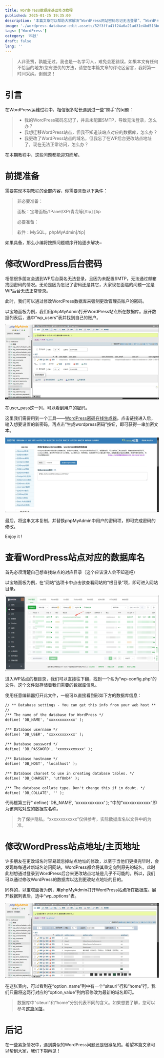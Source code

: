 ```yaml
---
title: WordPress数据库基础修改教程
published: 2025-01-25 19:35:00
description: '本篇文章可以帮助大家解决“WordPress网站密码忘记无法登录”、“WordPress更换域名后无法正常访问”、“如何查询WordPress站点数据库”等问题。'
image: './wordpress-database-edit.assets/52f3ffa41f24a6a21ad31e4bd513bd91-1024x574.webp'
tags: ['WordPress']
category: '科技'
draft: false 
lang: ''
---
```


> 人非圣贤，孰能无过。我也是一名学习人，难免会犯错误。如果本文有任何不恰当的地方/您有更优的方法，请您在本篇文章的评论区留言，我将第一时间采纳。谢谢您！

# 引言

在WordPress运维过程中，相信很多站长遇到过一些“棘手”的问题：

> - 我的WordPress密码忘记了，并且未配置SMTP，导致无法登录，怎么办？
> - 我想迁移WordPress站点，但我不知道该站点对应的数据库，怎么办？
> - 我更改了WordPress站点的域名，但我忘了在WP后台更改站点地址了，现在无法正常访问，怎么办？

在本期教程中，这些问题都能迎刃而解。

# 前提准备

需要实现本期教程的全部内容，你需要具备以下条件：

> 非必要准备：
>
> 面板：宝塔面板/1Panel/XP/青龙等[/tip] [tip 
>
> 必要准备：
>
> 软件：MySQL，phpMyAdmin[/tip]

如果具备，那么小编将按照问题顺序开始逐步解决~

# 修改WordPress后台密码

相信很多朋友会遇到WP后台莫名无法登录，且因为未配置SMTP，无法通过邮箱找回密码的情况。无论是因为忘记了密码还是其它，大家现在面临的问题一定是WP后台无法正常登录。

此时，我们可以通过修改WordPress数据库来强制更改管理员账户的密码。

以宝塔面板为例，我们用phpMyAdmin打开WordPress站点所在数据库。展开数据列表后，选中“wp_users”表并找到自己的账户。

![img](./wordpress-database-edit.assets/3edb984a83c98840065b863b2ebb70bf.webp)

在user_pass这一列，可以看到用户的密码。

这里我们需要用到一个工具——[WordPress密码在线生成器](http://web.chacuo.net/safewordpress)。点击链接进入后，输入想要设置的新密码，再点击“生成wordpress密码”按钮，即可获得一串加密文本。

![img](./wordpress-database-edit.assets/e86b0e5c29e142f39f16d8e7e5dfdd2b.webp)

最后，将这串文本复制，并替换phpMyAdmin中用户的密码项，即可完成密码的修改。

Enjoy it !

# 查看WordPress站点对应的数据库名

首先必须清楚自己想查找站点的对应目录（这个应该没人会不知道吧）

以宝塔面板为例，在“网站”选项卡中点击欲查看网站的“根目录”项，即可进入网站目录。

![img](./wordpress-database-edit.assets/de0afa01a860e1488b66921ecf2f12eb.webp)

进入WP站点的根目录，我们可以直接往下翻，找到一个名为“wp-config.php”的文件，这个文件就存储着我们需要的数据库信息。

使用任意编辑器打开此文件，一般可以直接看到形如下方的数据库信息：

```
// ** Database settings - You can get this info from your web host ** //
/** The name of the database for WordPress */
define( 'DB_NAME', 'xxxxxxxxxxxx' );

/** Database username */
define( 'DB_USER', 'xxxxxxxxxxxx' );

/** Database password */
define( 'DB_PASSWORD', 'xxxxxxxxxxxx' );

/** Database hostname */
define( 'DB_HOST', 'localhost' );

/** Database charset to use in creating database tables. */
define( 'DB_CHARSET', 'utf8mb4' );

/** The database collate type. Don't change this if in doubt. */
define( 'DB_COLLATE', '' );
```

代码框第三行“ define( 'DB_NAME', 'xxxxxxxxxxxx' ); ”中的“xxxxxxxxxxxx”即为该网站对应的数据库名称。

> 为了保护隐私，“xxxxxxxxxxxx”仅供参考，实际数据库名以文件中的为准。

# 修改WordPress站点地址/主页地址

许多朋友在更改域名时容易疏忽掉站点地址的修改，以至于当他们更换完毕时，会发现每每通过新域名访问网站，WordPress都会将其重定向到原先的域名。此时此刻想通过登录到WordPress后台来更改站点地址是几乎不可能的。所以，我们可以通过修改WordPress的数据库以达到更改站点地址的目的。

同样的，以宝塔面板为例，用phpMyAdmin打开WordPress站点所在数据库。展开数据列表后，选中“wp_options”表。

![img](./wordpress-database-edit.assets/23cf26dae17c2e900deb23315bc75a46.webp)

在这张表内，可以看到在“option_name”列中有一个“siteurl”行和“home”行。我们只需将这两行对应的“option_value”列内容修改为最新的域名即可。

> 数据库中“siteurl”和“home”分别代表不同的含义。如果想要了解，您可以参考[这篇问答](https://cloud.tencent.com/developer/ask/sof/114073181)。

# 后记

在一些紧急情况中，遇到类似的WordPress问题还是很猴急的。希望本篇文章可以帮到大家，我们下期再见！
